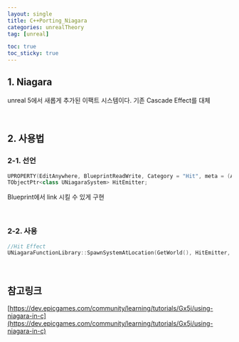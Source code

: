 ```yaml
---
layout: single
title: C++Porting_Niagara
categories: unrealTheory
tag: [unreal]

toc: true
toc_sticky: true
---
```


## 1. Niagara
unreal 5에서 새롭게 추가된 이팩트 시스템이다.
기존 Cascade Effect를 대체

   
   
## 2. 사용법
### 2-1. 선언
```cpp
UPROPERTY(EditAnywhere, BlueprintReadWrite, Category = "Hit", meta = (AllowPrivateAccess = "true"))  
TObjectPtr<class UNiagaraSystem> HitEmitter;
```
Blueprint에서 link 시킬 수 있게 구현

   
### 2-2. 사용
```cpp
//Hit Effect  
UNiagaraFunctionLibrary::SpawnSystemAtLocation(GetWorld(), HitEmitter, LastHitInfo.Location);
```

   
   

## 참고링크
[https://dev.epicgames.com/community/learning/tutorials/Gx5j/using-niagara-in-c](https://dev.epicgames.com/community/learning/tutorials/Gx5j/using-niagara-in-c)